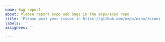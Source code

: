 ```yaml
---
name: Bug report
about: Please report expo web bugs in the expo/expo repo
title: 'Please post your issues in https://github.com/expo/expo/issues'
labels: ''
assignees: ''

---
```



